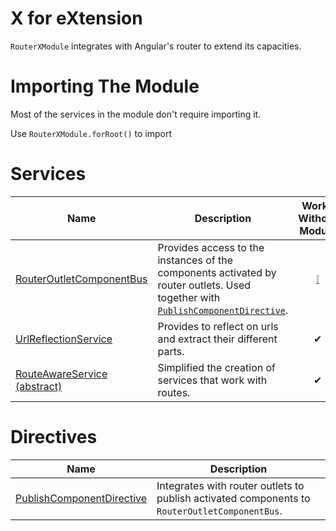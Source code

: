 # X for eXtension
`RouterXModule` integrates with Angular's router to extend its capacities.

# Importing The Module
Most of the services in the module don't require importing it.


Use `RouterXModule.forRoot()` to import 

# Services

| Name                                                                | Description                                                                                                                             | Works Without Module                                  |
|---------------------------------------------------------------------|-----------------------------------------------------------------------------------------------------------------------------------------|:-------------------------------------------------------:|
| [RouterOutletComponentBus](LINK)                                    | Provides access to the instances of the components activated by router outlets. Used together with [`PublishComponentDirective`](LINK). | [❕](/Modules/RouterXModule/RouterOutletComponentBus#How-to-use) |
| [UrlReflectionService](/Modules/RouterXModule/UrlReflectionService) | Provides to reflect on urls and extract their different parts.                                                                          | ✔                                                    |
| [RouteAwareService (abstract)](LINK)                                | Simplified the creation of services that work with routes.                                                                              | ✔                                                    |

# Directives

| Name                              | Description                                                                                   |
|-----------------------------------|-----------------------------------------------------------------------------------------------|
| [PublishComponentDirective](LINK) | Integrates with router outlets to publish activated components to `RouterOutletComponentBus`. |
